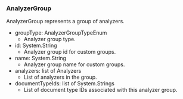 ### AnalyzerGroup
AnalyzerGroup represents a group of analyzers.

- groupType: AnalyzerGroupTypeEnum
  - Analyzer group type.
- id: System.String
  - Analyzer group id for custom groups.
- name: System.String
  - Analyzer group name for custom groups.
- analyzers: list of Analyzers
  - List of analyzers in the group.
- documentTypeIds: list of System.Strings
  - List of document type IDs associated with this analyzer group.
